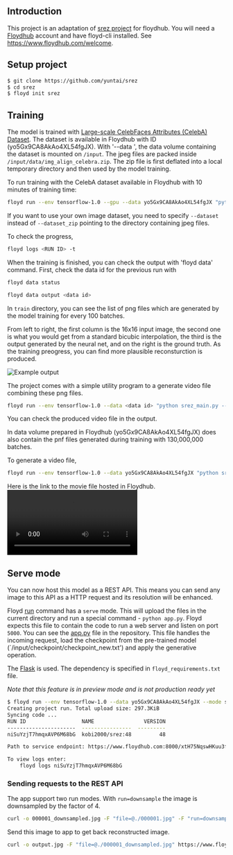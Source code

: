 ## Introduction
This project is an adaptation of [srez project](https://github.com/david-gpu/srez) for floydhub. You will need a [Floydhub](https://www.floydhub.com/)  account and have floyd-cli installed. See https://www.floydhub.com/welcome.

## Setup project
```bash
$ git clone https://github.com/yuntai/srez
$ cd srez
$ floyd init srez
```

## Training
The model is trained with [Large-scale CelebFaces Attributes (CelebA) Dataset](http://mmlab.ie.cuhk.edu.hk/projects/CelebA.html).
The dataset is available in Floydhub with ID (yo5Gx9CA8AkAo4XL54fgJX). With '--data <dataset id>', the data volume containing the dataset is mounted on `/input`.
The jpeg files are packed inside `/input/data/img_align_celebra.zip`. The zip file is first deflated into a local temporary directory and then used by the model training. 

To run training with the CelebA dataset available in Floydhub with 10 minutes of training time:
```bash
floyd run --env tensorflow-1.0 --gpu --data yo5Gx9CA8AkAo4XL54fgJX "python srez_main.py --run train --train_time 10 --dataset_zip /input/data/img_align_celeba.zip"
```

If you want to use your own image dataset, you need to specify `--dataset` instead of `--dataset_zip` pointing to the directory containing jpeg files. 

To check the progress,
```bash
floyd logs <RUN ID> -t
```

When the training is finished, you can check the output with 'floyd data' command. First, check the data id for the previous run with
```bash
floyd data status
```

```bash
floyd data output <data id>
```

In `train` directory, you can see the list of png files which are generated by the model training for every 100 batches.

From left to right, the first column is the 16x16 input image, the second one is what you would get from a standard bicubic interpolation, the third is the output generated by the neural net, and on the right is the ground truth. As the training preogress, you can find more plausible reconsturction is produced.

![Example output](srez_sample_output.png)

The project comes with a simple utility program to a generate video file combining these png files.
```bash
floyd run --env tensorflow-1.0 --data <data id> "python srez_main.py --run=demo --train_dir=/input/train"
```

You can check the produced video file in the output.

In data volume prepared in Floydhub (yo5Gx9CA8AkAo4XL54fgJX) does also contain the pnf files generated during training with 130,000,000 batches. 

To generate a video file,
```bash
floyd run --env tensorflow-1.0 --data yo5Gx9CA8AkAo4XL54fgJX "python srez_main.py --run=demo --train_dir=/input/train"
```

Here is the link to the movie file hosted in Floydhub.
![Training Video](https://www.floydhub.com/viewer/data/J6CtNCeRxMtzd2mi2jnnpT/CsU5XtPUokumiJX9Xs3qCb/demo1.mp4)

## Serve mode
You can now host this model as a REST API. This means you can send any image to this API as a HTTP request and its resolution will be enhanced.

Floyd [run](../commands/run.md) command has a `serve` mode. This will upload the files in the current directory and run a special command - 
`python app.py`. Floyd expects this file to contain the code to run a web server and listen on port `5000`. You can see the 
[app.py](https://github.com/yuntai/srez/blob/master/app.py) file in the repository. This file handles the 
incoming request, load the checkpoint from the pre-trained model (`/input/checkpoint/checkpoint_new.txt') and apply the generative operation.

The [Flask](http://flask.pocoo.org/) is used. The dependency is specified in `floyd_requirements.txt` file.

*Note that this feature is in preview mode and is not production ready yet*

```bash
$ floyd run --env tensorflow-1.0 --data yo5Gx9CA8AkAo4XL54fgJX --mode serve
Creating project run. Total upload size: 297.3KiB
Syncing code ...
RUN ID                  NAME                VERSION
----------------------  ----------------  ---------
niSuYzjT7hmqxAVP6M68bG  kobi2000/srez:48         48

Path to service endpoint: https://www.floydhub.com:8000/xtH75NqswHKuu3fVKWJ4La

To view logs enter:
    floyd logs niSuYzjT7hmqxAVP6M68bG

```

### Sending requests to the REST API

The app support two run modes. With `run=downsample` the image is downsampled by the factor of 4.

```bash
curl -o 000001_downsampled.jpg -F "file=@./000001.jpg" -F "run=downsample" https://www.floydhub.com:8000/xtH75NqswHKuu3fVKWJ4La
```

Send this image to app to get back reconstructed image.
```bash
curl -o output.jpg -F "file=@./000001_downsampled.jpg" https://www.floydhub.com:8000/xtH75NqswHKuu3fVKWJ4La
```
